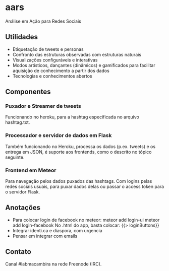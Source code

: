 aars
====

Análise em Ação para Redes Sociais


Utilidades
----------

* Etiquetação de tweets e personas
* Confronto das estruturas observadas com estruturas naturais
* Visualizações configuráveis e interativas
* Modos artísticos, dançantes (dinâmicos) e gamificados para facilitar aquisição de conhecimento a partir dos dados
* Tecnologias e conhecimentos abertos


Componentes
-----------

### Puxador e Streamer de tweets
Funcionando no heroku, para a hashtag especificada no
arquivo hashtag.txt.

### Processador e servidor de dados em Flask
Também funcionando no Heroku, processa os dados (p.ex. tweets) e os entrega em JSON, é suporte aos frontends, como o descrito no tópico seguinte.

### Frontend em Meteor
Para navegação pelos dados puxados das hashtags.
Com logins pelas redes sociais usuais, para puxar dados delas ou
passar o access token para o servidor Flask.

Anotações
---------
* Para colocar login de facebook no meteor:
  meteor add login-ui
  meteor add login-facebook
No .html do app, basta colocar:
  {{> loginButtons}}
* Integrar identi.ca e diaspora, com urgencia
* Pensar em integrar com emails

Contato
-------
Canal #labmacambira na rede Freenode (IRC).
